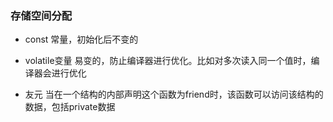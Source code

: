 ### 存储空间分配
* const
常量，初始化后不变的

* volatile变量
易变的，防止编译器进行优化。比如对多次读入同一个值时，编译器会进行优化

* 友元
当在一个结构的内部声明这个函数为friend时，该函数可以访问该结构的数据，包括private数据
